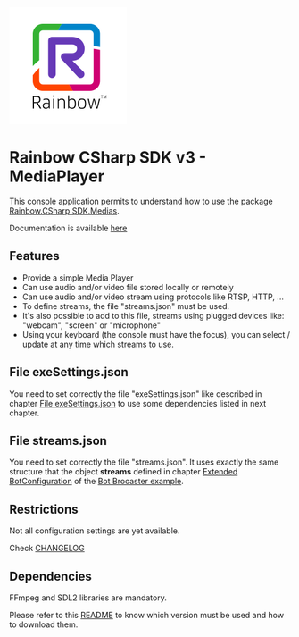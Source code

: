 ![Rainbow](./../../../logo_rainbow.png)

# Rainbow CSharp SDK v3 - MediaPlayer

This console application permits to understand how to use the package [Rainbow.CSharp.SDK.Medias](https://www.nuget.org/packages/Rainbow.CSharp.SDK.Medias/).

Documentation is available [here](https://developers.openrainbow.net/doc/sdk/csharp/medias/guides/001_getting_started)

## Features
- Provide a simple Media Player
- Can use audio and/or video file stored locally or remotely
- Can use audio and/or video stream using protocols like RTSP, HTTP, ...
- To define streams, the file "streams.json" must be used. 
- It's also possible to add to this file, streams using plugged devices like: "webcam", "screen" or "microphone"
- Using your keyboard (the console must have the focus), you can select / update at any time which streams to use.

## File exeSettings.json

You need to set correctly the file "exeSettings.json" like described in chapter [File exeSettings.json](./../../Bot/README.md#exeSettings.json) to use some dependencies listed in next chapter.

## File streams.json

You need to set correctly the file "streams.json". It uses exactly the same structure that the object **streams** defined in chapter [Extended BotConfiguration](./../../Bot/README.md#ExtendedBotConfiguration) of the [Bot Brocaster example](./../../Bot/BotBroadcaster/README.md).

## Restrictions
Not all configuration settings are yet available. 

Check [CHANGELOG](CHANGELOG.md)

## Dependencies

FFmpeg and SDL2 libraries are mandatory.

Please refer to this [README](https://github.com/Rainbow-CPaaS/Rainbow-CSharp-SDK-Samples/blob/master/Binaries/README.md) to know which version must be used and how to download them.